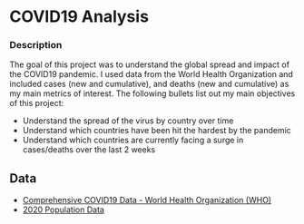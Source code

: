 # COVID19 Analysis

### Description

The goal of this project was to understand the global spread and impact of the COVID19 pandemic.  I used data from the World Health Organization and included cases (new and cumulative), and deaths (new and cumulative) as my main metrics of interest.  The following bullets list out my main objectives of this project:
* Understand the spread of the virus by country over time
* Understand which countries have been hit the hardest by the pandemic 
* Understand which countries are currently facing a surge in cases/deaths over the last 2 weeks


## Data
* [Comprehensive COVID19 Data - World Health Organization (WHO)](covid19.who.int/table)
* [2020 Population Data](github.com/datasets/population)

